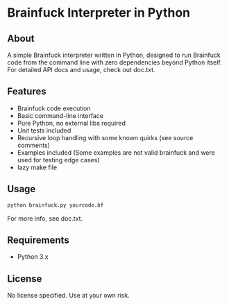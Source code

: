 # Brainfuck Interpreter in Python

## About

A simple Brainfuck interpreter written in Python, designed to run Brainfuck code from the command line with zero dependencies beyond Python itself.
For detailed API docs and usage, check out doc.txt.

## Features

- Brainfuck code execution
- Basic command-line interface
- Pure Python, no external libs required
- Unit tests included
- Recursive loop handling with some known quirks (see source comments)
- Examples included (Some examples are not valid brainfuck and were used for testing edge cases)
- lazy make file

## Usage

```bash
python brainfuck.py yourcode.bf
```

For more info, see doc.txt.

## Requirements

- Python 3.x

## License

No license specified. Use at your own risk.
